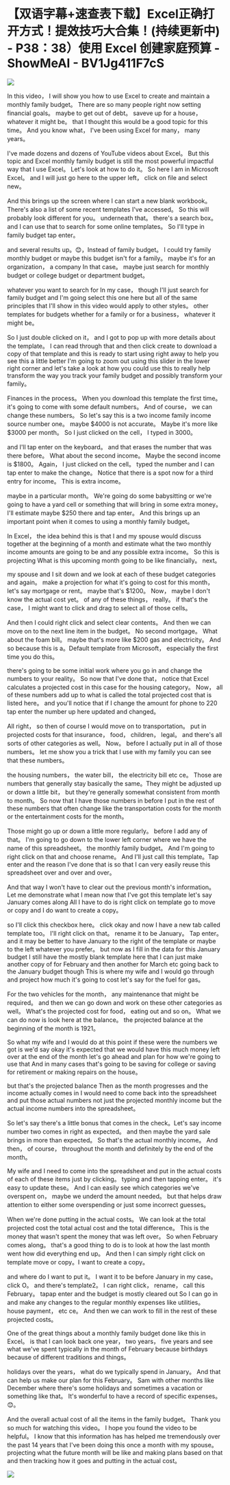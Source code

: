 # 【双语字幕+速查表下载】Excel正确打开方式！提效技巧大合集！(持续更新中) - P38：38）使用 Excel 创建家庭预算 - ShowMeAI - BV1Jg411F7cS

![](img/79736d25498ca0e3f6d260d91d01025d_0.png)

In this video， I will show you how to use Excel to create and maintain a monthly family budget。 There are so many people right now setting financial goals。 maybe to get out of debt。 saveve up for a house， whatever it might be。 that I thought this would be a good topic for this time。 And you know what， I've been using Excel for many， many years。

 I've made dozens and dozens of YouTube videos about Excel。 But this topic and Excel monthly family budget is still the most powerful impactful way that I use Excel。 Let's look at how to do it。 So here I am in Microsoft Excel。 and I will just go here to the upper left， click on file and select new。

 And this brings up the screen where I can start a new blank workbook。 There's also a list of some recent templates I've accessed。 So this will probably look different for you。 underneath that。 there's a search box。 and I can use that to search for some online templates。 So I'll type in family budget tap enter。

 and several results up。😊，Instead of family budget。 I could try family monthly budget or maybe this budget isn't for a family。 maybe it's for an organization， a company In that case。 maybe just search for monthly budget or college budget or department budget。

 whatever you want to search for In my case， though I'll just search for family budget and I'm going select this one here but all of the same principles that I'll show in this video would apply to other styles。 other templates for budgets whether for a family or for a business， whatever it might be。

 So I just double clicked on it， and I got to pop up with more details about the template。 I can read through that and then click create to download a copy of that template and this is ready to start using right away to help you see this a little better I'm going to zoom out using this slider in the lower right corner and let's take a look at how you could use this to really help transform the way you track your family budget and possibly transform your family。

Finances in the process。 When you download this template the first time。 it's going to come with some default numbers。 And of course， we can change these numbers。 So let's say this is a two income family income source number one。 maybe $4000 is not accurate。 Maybe it's more like $3000 per month。 So I just clicked on the cell， I typed in 3000。

 and I'll tap enter on the keyboard。 and that erases the number that was there before。 What about the second income。 Maybe the second income is $1800。 Again， I just clicked on the cell。 typed the number and I can tap enter to make the change。 Notice that there is a spot now for a third entry for income。 This is extra income。

 maybe in a particular month。 We're going do some babysitting or we're going to have a yard cell or something that will bring in some extra money。 I'll estimate maybe $250 there and tap enter。 And this brings up an important point when it comes to using a monthly family budget。

In Excel， the idea behind this is that I and my spouse would discuss together at the beginning of a month and estimate what the two monthly income amounts are going to be and any possible extra income。 So this is projecting What is this upcoming month going to be like financially。 next。

 my spouse and I sit down and we look at each of these budget categories and again。 make a projection for what it's going to cost for this month， let's say mortgage or rent。 maybe that's $1200。 Now， maybe I don't know the actual cost yet。 of any of these things， really。 if that's the case， I might want to click and drag to select all of those cells。

 And then I could right click and select clear contents。 And then we can move on to the next line item in the budget。 No second mortgage。 What about the foam bill。 maybe that's more like $200 gas and electricity。 And so because this is a。Default template from Microsoft， especially the first time you do this。

 there's going to be some initial work where you go in and change the numbers to your reality。 So now that I've done that， notice that Excel calculates a projected cost in this case for the housing category。 Now， all of these numbers add up to what is called the total projected cost that is listed here。 and you'll notice that if I change the amount for phone to 220 tap enter the number up here updated and changed。

 All right， so then of course I would move on to transportation。 put in projected costs for that insurance， food， children， legal。 and there's all sorts of other categories as well。 Now。 before I actually put in all of those numbers。 let me show you a trick that I use with my family you can see that these numbers。

 the housing numbers， the water bill， the electricity bill etc ce。 Those are numbers that generally stay basically the same。They might be adjusted up or down a little bit， but they're generally somewhat consistent from month to month。 So now that I have those numbers in before I put in the rest of these numbers that often change like the transportation costs for the month or the entertainment costs for the month。

 Those might go up or down a little more regularly。 before I add any of that。 I'm going to go down to the lower left corner where we have the name of this spreadsheet。 the monthly family budget。 And I'm going to right click on that and choose rename。 And I'll just call this template。Tap enter and the reason I've done that is so that I can very easily reuse this spreadsheet over and over and over。

 And that way I won't have to clear out the previous month's information。 Let me demonstrate what I mean now that I've got this template let's say January comes along All I have to do is right click on template go to move or copy and I do want to create a copy。

 so I'll click this checkbox here。 click okay and now I have a new tab called template too。 I'll right click on that。 rename it to be January。 Tap enter。 and it may be better to have January to the right of the template or maybe to the left whatever you prefer。 but now as I fill in the data for this January budget I still have the mostly blank template here that I can just make another copy of for February and then another for March etc going back to the January budget though This is where my wife and I would go through and project how much it's going to cost let's say for the fuel for gas。

For the two vehicles for the month， any maintenance that might be required。 and then we can go down and work on these other categories as well。 What's the projected cost for food， eating out and so on。 What we can do now is look here at the balance。 the projected balance at the beginning of the month is 1921。

 So what my wife and I would do at this point if these were the numbers we got is we'd say okay it's expected that we would have this much money left over at the end of the month let's go ahead and plan for how we're going to use that And in many cases that's going to be saving for college or saving for retirement or making repairs on the house。

 but that's the projected balance Then as the month progresses and the income actually comes in I would need to come back into the spreadsheet and put those actual numbers not just the projected monthly income but the actual income numbers into the spreadsheet。

 So let's say there's a little bonus that comes in the check。Let's say income number two comes in right as expected。 and then maybe the yard sale brings in more than expected。 So that's the actual monthly income。 And then， of course， throughout the month and definitely by the end of the month。

 My wife and I need to come into the spreadsheet and put in the actual costs of each of these items just by clicking。 typing and then tapping enter。 it's easy to update these。 And I can easily see which categories we've overspent on， maybe we underd the amount needed。 but that helps draw attention to either some overspending or just some incorrect guesses。

 When we're done putting in the actual costs。 We can look at the total projected cost the total actual cost and the total difference。 This is the money that wasn't spent the money that was left over。 So when February comes along。 that's a good thing to do is to look at how the last month went how did everything end up。 And then I can simply right click on template move or copy。I want to create a copy。

 and where do I want to put it。 I want it to be before January in my case。 click O。 and there's template2。 I can right click， rename， call this February。 tapap enter and the budget is mostly cleared out So I can go in and make any changes to the regular monthly expenses like utilities。 house payment， etc ce。 And then we can work to fill in the rest of these projected costs。

 One of the great things about a monthly family budget done like this in Excel。 is that I can look back one year， two years， five years and see what we've spent typically in the month of February because birthdays because of different traditions and things。

 holidays over the years， what do we typically spend in January。 And that can help us make our plan for this February。 Sam with other months like December where there's some holidays and sometimes a vacation or something like that。 It's wonderful to have a record of specific expenses。😊。

And the overall actual cost of all the items in the family budget。 Thank you so much for watching this video。 I hope you found the video to be helpful。 I know that this information has has helped me tremendously over the past 14 years that I've been doing this once a month with my spouse。 projecting what the future month will be like and making plans based on that and then tracking how it goes and putting in the actual cost。



![](img/79736d25498ca0e3f6d260d91d01025d_2.png)